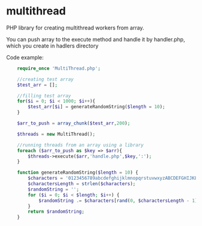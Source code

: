 # multithread
PHP library for creating multithread workers from array.

You can push array to the execute method and handle it by handler.php, which you create in hadlers directory

Code example:
```php
    require_once 'MultiThread.php';

    //creating test array
    $test_arr = [];

    //filling test array
    for($i = 0; $i < 1000; $i++){
        $test_arr[$i] = generateRandomString($length = 10);
    }

    $arr_to_push = array_chunk($test_arr,200);

    $threads = new MultiThread();

    //running threads from an array using a library
    foreach ($arr_to_push as $key => $arr){
        $threads->execute($arr,'handle.php',$key,':');
    }

    function generateRandomString($length = 10) {
        $characters = '0123456789abcdefghijklmnopqrstuvwxyzABCDEFGHIJKLMNOPQRSTUVWXYZ';
        $charactersLength = strlen($characters);
        $randomString = '';
        for ($i = 0; $i < $length; $i++) {
            $randomString .= $characters[rand(0, $charactersLength - 1)];
        }
        return $randomString;
    }
```